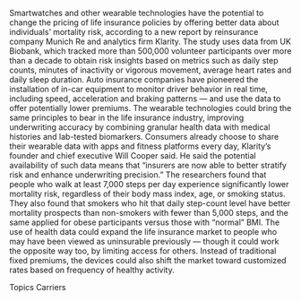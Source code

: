 Smartwatches and other wearable technologies have the potential to change the pricing of life insurance policies by offering better data about individuals’ mortality risk, according to a new report by reinsurance company Munich Re and analytics firm Klarity.
The study uses data from UK Biobank, which tracked more than 500,000 volunteer participants over more than a decade to obtain risk insights based on metrics such as daily step counts, minutes of inactivity or vigorous movement, average heart rates and daily sleep duration.
Auto insurance companies have pioneered the installation of in-car equipment to monitor driver behavior in real time, including speed, acceleration and braking patterns — and use the data to offer potentially lower premiums. The wearable technologies could bring the same principles to bear in the life insurance industry, improving underwriting accuracy by combining granular health data with medical histories and lab-tested biomarkers.
Consumers already choose to share their wearable data with apps and fitness platforms every day, Klarity’s founder and chief executive Will Cooper said. He said the potential availability of such data means that “insurers are now able to better stratify risk and enhance underwriting precision.”
The researchers found that people who walk at least 7,000 steps per day experience significantly lower mortality risk, regardless of their body mass index, age, or smoking status. They also found that smokers who hit that daily step-count level have better mortality prospects than non-smokers with fewer than 5,000 steps, and the same applied for obese participants versus those with “normal” BMI.
The use of health data could expand the life insurance market to people who may have been viewed as uninsurable previously — though it could work the opposite way too, by limiting access for others. Instead of traditional fixed premiums, the devices could also shift the market toward customized rates based on frequency of healthy activity.

Topics
Carriers
